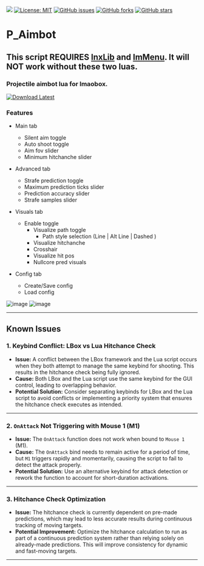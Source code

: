 ![](https://api.visitorbadge.io/api/VisitorHit?user=titaniummachine1&repo=P_Aimbot&countColor=%237B1E7A)
[![License: MIT](https://img.shields.io/badge/License-MIT-yellow.svg)](https://opensource.org/licenses/MIT)
[![GitHub issues](https://img.shields.io/github/issues/titaniummachine1/P_Aimbot.svg)](https://github.com/titaniummachine1/P_Aimbot/issues)
[![GitHub forks](https://img.shields.io/github/forks/titaniummachine1/P_Aimbot.svg)](https://github.com/titaniummachine1/P_Aimbot/network)
[![GitHub stars](https://img.shields.io/github/stars/titaniummachine1/P_Aimbot.svg)](https://github.com/titaniummachine1/P_Aimbot/stargazers)
# P_Aimbot
## This script REQUIRES [lnxLib](https://github.com/lnx00/Lmaobox-Library/releases/latest/) and [ImMenu](https://github.com/lnx00/Lmaobox-ImMenu/blob/main/src/ImMenu.lua). It will NOT work without these two luas.
### Projectile aimbot lua for lmaobox.


[![Download Latest](https://img.shields.io/github/downloads/titaniummachine1/P_Aimbot/total.svg?style=for-the-badge&logo=download&label=Download%20Latest)](https://github.com/titaniummachine1/P_Aimbot/releases/latest/download/Aimbot.lua)

### Features
- Main tab
  - Silent aim toggle
  - Auto shoot toggle
  - Aim fov slider
  - Minimum hitchanche slider

- Advanced tab
   - Strafe prediction toggle
   - Maximum prediction ticks slider
   - Prediction accuracy slider
   - Strafe samples slider
 
- Visuals tab
  - Enable toggle
      - Visualize path toggle
         - Path style selection (Line | Alt Line | Dashed )
      - Visualize hitchanche
      - Crosshair
      - Visualize hit pos
      - Nullcore pred visuals

- Config tab
   - Create/Save config
   - Load config

![image](https://github.com/titaniummachine1/P_Aimbot/assets/78664175/0f7da659-1928-4bb5-919f-d928efc36db7)
![image](https://github.com/titaniummachine1/P_Aimbot/assets/78664175/6b436cca-6359-477b-b38f-bbc4cc1409f4)

---

## Known Issues

### 1. **Keybind Conflict: LBox vs Lua Hitchance Check**
   - **Issue:** A conflict between the LBox framework and the Lua script occurs when they both attempt to manage the same keybind for shooting. This results in the hitchance check being fully ignored.
   - **Cause:** Both LBox and the Lua script use the same keybind for the GUI control, leading to overlapping behavior.
   - **Potential Solution:** Consider separating keybinds for LBox and the Lua script to avoid conflicts or implementing a priority system that ensures the hitchance check executes as intended.

---

### 2. **`OnAttack` Not Triggering with Mouse 1 (M1)**
   - **Issue:** The `OnAttack` function does not work when bound to `Mouse 1` (M1).
   - **Cause:** The `OnAttack` bind needs to remain active for a period of time, but `M1` triggers rapidly and momentarily, causing the script to fail to detect the attack properly.
   - **Potential Solution:** Use an alternative keybind for attack detection or rework the function to account for short-duration activations.

---

### 3. **Hitchance Check Optimization**
   - **Issue:** The hitchance check is currently dependent on pre-made predictions, which may lead to less accurate results during continuous tracking of moving targets.
   - **Potential Improvement:** Optimize the hitchance calculation to run as part of a continuous prediction system rather than relying solely on already-made predictions. This will improve consistency for dynamic and fast-moving targets.

---
